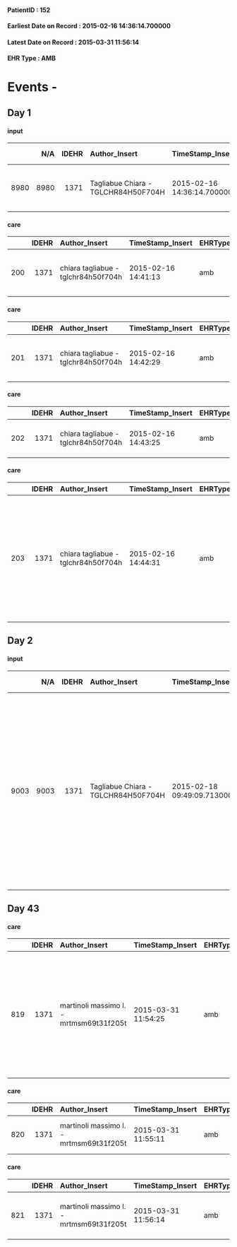 
#### PatientID : 152
#### Earliest Date on Record : 2015-02-16 14:36:14.700000
#### Latest Date on Record : 2015-03-31 11:56:14
#### EHR Type : AMB

# Events - 

## Day 1

#### input
|      |    N/A |   IDEHR | Author_Insert                       | TimeStamp_Insert           | EHRType   |   PatientID |   IDDigitalSignDocument | persone_vicine   |   Unnamed: 0_x.1 |   IDANAMNESI_SOCIALE | Patient   | FamigliaAltro   | Paziente_T   | FamigliaAltro_T   |   Non_Rilevabile_x.1 | Note_Non_Rilevabile_x.1   | opt_Problemi   | chk_contr_sintomi   | opt_paziente_a   | opt_famiglia_a   | opt_adeguatezza   | opt_paziente_solo   | opt_presente_assente   | Presenza_minori   | Caregiver_principale   | ds_familiari_coinv                                                                 | opt_necessario   | opt_presente   | opt_risorse_ec   | opt_paziente_psi   | opt_Ins_vol   | opt_inv_civile            | Needs     | Domestic partnership                   | opt_disponibilita_f   | opt_famiglia_psi   | opt_disponibilit_paz   |
|-----:|-------:|--------:|:------------------------------------|:---------------------------|:----------|------------:|------------------------:|:-----------------|-----------------:|---------------------:|:----------|:----------------|:-------------|:------------------|---------------------:|:--------------------------|:---------------|:--------------------|:-----------------|:-----------------|:------------------|:--------------------|:-----------------------|:------------------|:-----------------------|:-----------------------------------------------------------------------------------|:-----------------|:---------------|:-----------------|:-------------------|:--------------|:--------------------------|:----------|:---------------------------------------|:----------------------|:-------------------|:-----------------------|
| 8980 |   8980 |    1371 | Tagliabue Chiara - TGLCHR84H50F704H | 2015-02-16 14:36:14.700000 | AMB       |         152 |                   19440 | N/A              |              201 |                  125 | Si#1      | Si#1            | No#0         | Si#1              |                    0 | NR                        | Si#1           | controllo sintomi#0 | Indefinite#2     | Congruenti#1     | Si#1              | No#0                | Presente#1             | No#0              | caregiver              | Il figlio Francesco, coniugato, lavora a tempo pieno e abita a S. Donato Milanese. | Si#1             | Si#1           | Adeguate#1       | No#0               | No#0          | in fase di accertamento#2 | Clinici#0 | Coniuge/Convivente#0;Badante#1;Figli#2 | Si#1                  | No#0               | Si#1                   |

#### care
|     |   IDEHR | Author_Insert                       | TimeStamp_Insert    | EHRType   |   PatientID |   IDGESTIONE_AUSILI |   ds_ncons |   ds_nbolla | dt_consegna         |   opt_annulla_consegna | ds_note_x                           | dt_Ric_consegna     | dt_ric_cons_forn    | opt_ausilio                             |
|----:|--------:|:------------------------------------|:--------------------|:----------|------------:|--------------------:|-----------:|------------:|:--------------------|-----------------------:|:------------------------------------|:--------------------|:--------------------|:----------------------------------------|
| 200 |    1371 | chiara tagliabue - tglchr84h50f704h | 2015-02-16 14:41:13 | amb       |         152 |                  42 |      23425 |         748 | 2014-08-14 00:00:00 |                      0 | pcs read the asl that √® inadequate | 2014-08-13 00:00:00 | 2014-08-13 00:00:00 | antid air mattress with compressor # 16 |

#### care
|     |   IDEHR | Author_Insert                       | TimeStamp_Insert    | EHRType   |   PatientID |   IDGESTIONE_AUSILI |   ds_ncons |   ds_nbolla | dt_consegna         |   ds_nritiro |   opt_annulla_consegna | ds_note_x                           | dt_Ric_consegna     | dt_ric_cons_forn    | dt_ric_ritiro_forn   | opt_ausilio                                     |
|----:|--------:|:------------------------------------|:--------------------|:----------|------------:|--------------------:|-----------:|------------:|:--------------------|-------------:|-----------------------:|:------------------------------------|:--------------------|:--------------------|:---------------------|:------------------------------------------------|
| 201 |    1371 | chiara tagliabue - tglchr84h50f704h | 2015-02-16 14:42:29 | amb       |         152 |                  43 |      23425 |         748 | 2014-08-14 00:00:00 |        23445 |                      0 | pcs read the asl that √® inadequate | 2014-08-13 00:00:00 | 2014-08-13 00:00:00 | 2014-08-18 00:00:00  | electronic articulated bed with side rails # 14 |

#### care
|     |   IDEHR | Author_Insert                       | TimeStamp_Insert    | EHRType   |   PatientID |   IDGESTIONE_AUSILI |   ds_ncons |   ds_nbolla | dt_consegna         |   opt_annulla_consegna | dt_Ric_consegna     | dt_ric_cons_forn    | opt_ausilio                         |
|----:|--------:|:------------------------------------|:--------------------|:----------|------------:|--------------------:|-----------:|------------:|:--------------------|-----------------------:|:--------------------|:--------------------|:------------------------------------|
| 202 |    1371 | chiara tagliabue - tglchr84h50f704h | 2015-02-16 14:43:25 | amb       |         152 |                  44 |      23425 |         749 | 2014-08-14 00:00:00 |                      0 | 2014-08-13 00:00:00 | 2014-08-13 00:00:00 | handles for getting out of bed # 15 |

#### care
|     |   IDEHR | Author_Insert                       | TimeStamp_Insert    | EHRType   |   PatientID |   IDGESTIONE_AUSILI |   ds_ncons |   opt_annulla_consegna | ds_note_x                                                                                                          | dt_Ric_consegna     | dt_ric_cons_forn    | opt_ausilio                                     |
|----:|--------:|:------------------------------------|:--------------------|:----------|------------:|--------------------:|-----------:|-----------------------:|:-------------------------------------------------------------------------------------------------------------------|:--------------------|:--------------------|:------------------------------------------------|
| 203 |    1371 | chiara tagliabue - tglchr84h50f704h | 2015-02-16 14:44:31 | amb       |         152 |                  45 |      23446 |                      0 | substituted bed perch√® one delivered √® broken. he rises and lowers. august 19, 2014 replaced the remote control. | 2014-08-18 00:00:00 | 2014-08-18 00:00:00 | electronic articulated bed with side rails # 14 |


## Day 2

#### input
|      |    N/A |   IDEHR | Author_Insert                       | TimeStamp_Insert           | EHRType   |   PatientID |   IDDigitalSignDocument | persone_vicine   |   Unnamed: 0_x.1 |   IDANAMNESI_SOCIALE | Patient   | FamigliaAltro   | Paziente_T   | FamigliaAltro_T   |   Non_Rilevabile_x.1 | Note_Non_Rilevabile_x.1   | opt_Problemi   | chk_contr_sintomi   | opt_paziente_a   | opt_famiglia_a   | opt_adeguatezza   | opt_paziente_solo   | ds_note_con                                                                                                                                                                                                                                           | opt_presente_assente   | Presenza_minori   | Caregiver_principale   | ds_familiari_coinv                                                                 | opt_necessario   | opt_presente   | opt_risorse_ec   | opt_paziente_psi   | opt_Ins_vol   | opt_inv_civile            | Needs     | Domestic partnership                   | opt_disponibilita_f   | opt_famiglia_psi   | opt_disponibilit_paz   |
|-----:|-------:|--------:|:------------------------------------|:---------------------------|:----------|------------:|------------------------:|:-----------------|-----------------:|---------------------:|:----------|:----------------|:-------------|:------------------|---------------------:|:--------------------------|:---------------|:--------------------|:-----------------|:-----------------|:------------------|:--------------------|:------------------------------------------------------------------------------------------------------------------------------------------------------------------------------------------------------------------------------------------------------|:-----------------------|:------------------|:-----------------------|:-----------------------------------------------------------------------------------|:-----------------|:---------------|:-----------------|:-------------------|:--------------|:--------------------------|:----------|:---------------------------------------|:----------------------|:-------------------|:-----------------------|
| 9003 |   9003 |    1371 | Tagliabue Chiara - TGLCHR84H50F704H | 2015-02-18 09:49:09.713000 | AMB       |         152 |                   20357 | N/A              |              250 |                  156 | Si#1      | Si#1            | No#0         | Si#1              |                    0 | NR                        | Si#1           | controllo sintomi#0 | Indefinite#2     | Congruenti#1     | Si#1              | No#0                | Vive con la moglie Marisa di 82 aa, e il figlio marco di 49 aa che lavora come bibliotecario presso l'Universit√† Cattolica, una badante √® presente nelle 24 ore. Il figlio Francesco, coniugato, lavora a tempo pieno e abita a S. Donato Milanese. | Presente#1             | No#0              | caregiver              | Il figlio Francesco, coniugato, lavora a tempo pieno e abita a S. Donato Milanese. | Si#1             | Si#1           | Adeguate#1       | No#0               | No#0          | in fase di accertamento#2 | Clinici#0 | Coniuge/Convivente#0;Badante#1;Figli#2 | Si#1                  | No#0               | Si#1                   |


## Day 43

#### care
|     |   IDEHR | Author_Insert                           | TimeStamp_Insert    | EHRType   |   PatientID |   IDGESTIONE_AUSILI |   ds_ncons |   ds_nritiro |   opt_annulla_consegna | ds_note_x                                                                                                          | dt_Ric_consegna     | dt_ric_cons_forn    | dt_ric_ritiro       | dt_ric_ritiro_forn   | opt_ausilio                                     |
|----:|--------:|:----------------------------------------|:--------------------|:----------|------------:|--------------------:|-----------:|-------------:|-----------------------:|:-------------------------------------------------------------------------------------------------------------------|:--------------------|:--------------------|:--------------------|:---------------------|:------------------------------------------------|
| 819 |    1371 | martinoli massimo l. - mrtmsm69t31f205t | 2015-03-31 11:54:25 | amb       |         152 |                 662 |      23446 |        24767 |                      0 | substituted bed perch√® one delivered √® broken. he rises and lowers. august 19, 2014 replaced the remote control. | 2014-08-18 00:00:00 | 2014-08-18 00:00:00 | 2015-03-05 00:00:00 | 2015-03-05 00:00:00  | electronic articulated bed with side rails # 14 |

#### care
|     |   IDEHR | Author_Insert                           | TimeStamp_Insert    | EHRType   |   PatientID |   IDGESTIONE_AUSILI |   ds_ncons |   ds_nbolla | dt_consegna         |   ds_nritiro |   opt_annulla_consegna | dt_Ric_consegna     | dt_ric_cons_forn    | dt_ric_ritiro       | dt_ric_ritiro_forn   | opt_ausilio                         |
|----:|--------:|:----------------------------------------|:--------------------|:----------|------------:|--------------------:|-----------:|------------:|:--------------------|-------------:|-----------------------:|:--------------------|:--------------------|:--------------------|:---------------------|:------------------------------------|
| 820 |    1371 | martinoli massimo l. - mrtmsm69t31f205t | 2015-03-31 11:55:11 | amb       |         152 |                 663 |      23425 |         749 | 2014-08-14 00:00:00 |        24767 |                      0 | 2014-08-13 00:00:00 | 2014-08-13 00:00:00 | 2015-03-05 00:00:00 | 2015-03-05 00:00:00  | handles for getting out of bed # 15 |

#### care
|     |   IDEHR | Author_Insert                           | TimeStamp_Insert    | EHRType   |   PatientID |   IDGESTIONE_AUSILI |   ds_ncons |   ds_nbolla | dt_consegna         |   ds_nritiro |   opt_annulla_consegna | ds_note_x                           | dt_Ric_consegna     | dt_ric_cons_forn    | dt_ric_ritiro       | dt_ric_ritiro_forn   | opt_ausilio                             |
|----:|--------:|:----------------------------------------|:--------------------|:----------|------------:|--------------------:|-----------:|------------:|:--------------------|-------------:|-----------------------:|:------------------------------------|:--------------------|:--------------------|:--------------------|:---------------------|:----------------------------------------|
| 821 |    1371 | martinoli massimo l. - mrtmsm69t31f205t | 2015-03-31 11:56:14 | amb       |         152 |                 664 |      23425 |         748 | 2014-08-14 00:00:00 |        24767 |                      0 | pcs read the asl that √® inadequate | 2014-08-13 00:00:00 | 2014-08-13 00:00:00 | 2015-03-05 00:00:00 | 2015-03-05 00:00:00  | antid air mattress with compressor # 16 |


